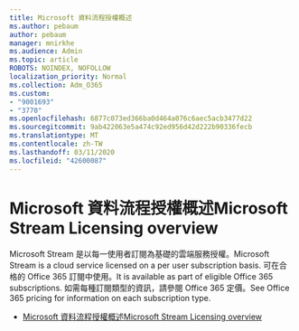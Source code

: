 ```yaml
---
title: Microsoft 資料流程授權概述
ms.author: pebaum
author: pebaum
manager: mnirkhe
ms.audience: Admin
ms.topic: article
ROBOTS: NOINDEX, NOFOLLOW
localization_priority: Normal
ms.collection: Adm_O365
ms.custom:
- "9001693"
- "3770"
ms.openlocfilehash: 6877c073ed366ba0d464a076c6aec5acb3477d22
ms.sourcegitcommit: 9ab422063e5a474c92ed956d42d222b90336fecb
ms.translationtype: MT
ms.contentlocale: zh-TW
ms.lasthandoff: 03/11/2020
ms.locfileid: "42600087"
---
```

# <a name="microsoft-stream-licensing-overview"></a><span data-ttu-id="7f5ec-102">Microsoft 資料流程授權概述</span><span class="sxs-lookup"><span data-stu-id="7f5ec-102">Microsoft Stream Licensing overview</span></span>

<span data-ttu-id="7f5ec-103">Microsoft Stream 是以每一使用者訂閱為基礎的雲端服務授權。</span><span class="sxs-lookup"><span data-stu-id="7f5ec-103">Microsoft Stream is a cloud service licensed on a per user subscription basis.</span></span> <span data-ttu-id="7f5ec-104">可在合格的 Office 365 訂閱中使用。</span><span class="sxs-lookup"><span data-stu-id="7f5ec-104">It is available as part of eligible Office 365 subscriptions.</span></span> <span data-ttu-id="7f5ec-105">如需每種訂閱類型的資訊，請參閱 Office 365 定價。</span><span class="sxs-lookup"><span data-stu-id="7f5ec-105">See Office 365 pricing for information on each subscription type.</span></span>

- [<span data-ttu-id="7f5ec-106">Microsoft 資料流程授權概述</span><span class="sxs-lookup"><span data-stu-id="7f5ec-106">Microsoft Stream Licensing overview</span></span>](https://docs.microsoft.com/stream/license-overview)